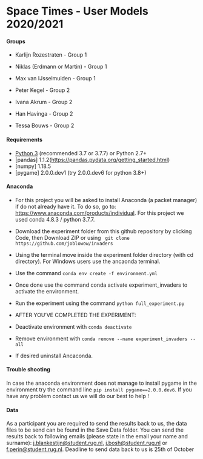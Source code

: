 # Space Times - User Models 2020/2021

#### Groups

- Karlijn Rozestraten - Group 1
- Niklas (Erdmann or Martin) - Group 1
- Max van IJsselmuiden - Group 1

- Peter Kegel - Group 2
- Ivana Akrum - Group 2
- Han Havinga - Group 2
- Tessa Bouws - Group 2


#### Requirements
- [Python 3](https://www.python.org/downloads/) (recommended 3.7 or 3.7.7) or Python 2.7+
- [pandas] 1.1.2(https://pandas.pydata.org/getting_started.html)
- [numpy] 1.18.5
- [pygame] 2.0.0.dev1 (try 2.0.0.dev6 for python 3.8+)

#### Anaconda 
- For this project you will be asked to install Anaconda (a packet manager) if do not already have it. To do so, go to: https://www.anaconda.com/products/individual. For this project we used conda 4.8.3 / python 3.7.7.

- Download the experiment folder from this github repository by clicking Code, then Download ZIP or using `` git clone https://github.com/joblowow/invaders``
- Using the terminal move inside the experiment folder directory (with cd directory). For Windows users use the ancaonda terminal.
- Use the command ``conda env create -f environment.yml``
- Once done use the command conda activate experiment_invaders to activate the environment.
- Run the experiment using the command ``python full_experiment.py``
- AFTER YOU’VE COMPLETED THE EXPERIMENT:
- Deactivate environment with ``conda deactivate``
- Remove environment with ``conda remove --name experiment_invaders --all ``
- If desired uninstall Ancaconda.


#### Trouble shooting

In case the anaconda environment does not manage to install pygame in the environment try the command line ``pip install pygame==2.0.0.dev6``. If you have any problem contact us we will do our best to help !

#### Data

As a participant you are required to send the results back to us, the data files to be send can be found in the Save Data folder. You can send the results back to following emails (please state in the email your name and surname): j.blankestijn@student.rug.nl, j.bosh@student.rug.nl or f.perin@student.rug.nl.
Deadline to send data back to us is 25th of October






